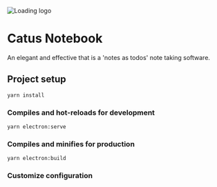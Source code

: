 ![Loading logo](https://pic.imgdb.cn/item/61432eb62ab3f51d916ab341.png) 
# Catus Notebook
An elegant and effective that is a 'notes as todos' note taking software.


## Project setup

```
yarn install
```

### Compiles and hot-reloads for development

```
yarn electron:serve
```

### Compiles and minifies for production

```
yarn electron:build
```


### Customize configuration

